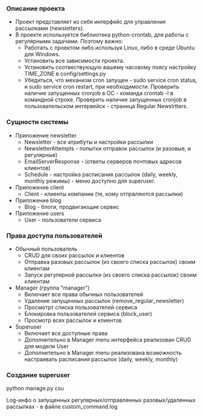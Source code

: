 ### Описание проекта

- Проект представляет из себя интерфейс для управления рассылками (newsletters).
- В проекте используется библиотека python-crontab, для работы с регулярными задачами.
  Поэтому важно:
  - Работать с проектом либо используя Linux, либо в среде Ubuntu для Windows.
  - Установить все зависимости проекта.
  - Установить соотвествующую вашему часовому поясу настройку TIME_ZONE в config/settings.py
  - Убедиться, что механизм cron запущен - sudo service cron status, и sudo service cron restart, при необходимости.
    Проверить наличие запущенных cronjob в ОС - команда crontab -l в командной строке.
    Проверить наличие запущенных cronjob в пользовательском интервейск - страница Regular Newslrtters.


### Сущности системы

- Приложение newsletter
    - Newsletter - все атрибуты и настройки рассылки
    - NewsletterAttempts - попытки отправок рассылок (и разовые, и регулярные)
    - EmailServerResponse - (ответы серверов почтовых адресов клиентов)
    - Schedule - настройка расписания рассылок (daily, weekly, monthly режимы) - меню доступно для superuser.
- Приложение client
    - Client - клиенты компании (те, кому отпрвляются рассылки)
- Приложение blog
    - Blog - блоги, продвигающие сервис
- Приложение users
    - User - пользователи сервиса

### Права доступа пользователей

- Обычный пользователь
    - CRUD для своих рассылок и клиентов
    - Отправка разовых рассылок (из своего списка рассылок) своим клиентам
    - Запуск регулярной рассылки (из своего списка рассылок) своим клиентам
- Manager (группа "manager")
    - Включает все права обычных пользователей
    - Удаление запущенных рассылок (remove_regular_newsletter)
    - Просмотрт списка пользователей сервиса
    - Блокировка пользователей сервиса (block_user)
    - Просмотр всех рассылок и клиентов
- Superuser
    - Включает все доступные права
    - Дополнительно в Manager menu интерфейса реализован CRUD для модели User
    - Дополнительно в Manager menu реализована возможность настраивать расписания рассылок (daily, weekly, monthly)

### Создание superuser 
python manage.py csu

Log-инфо о запущенных регулярных/отправленных разовых/удаленных рассылках - в файле
custom_command.log